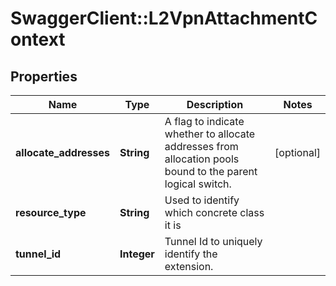 # SwaggerClient::L2VpnAttachmentContext

## Properties
Name | Type | Description | Notes
------------ | ------------- | ------------- | -------------
**allocate_addresses** | **String** | A flag to indicate whether to allocate addresses from allocation     pools bound to the parent logical switch.  | [optional] 
**resource_type** | **String** | Used to identify which concrete class it is | 
**tunnel_id** | **Integer** | Tunnel Id to uniquely identify the extension. | 


